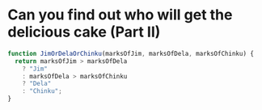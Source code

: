 # Can you find out who will get the delicious cake (Part II)

```jsx
function JimOrDelaOrChinku(marksOfJim, marksOfDela, marksOfChinku) {
  return marksOfJim > marksOfDela
    ? "Jim"
    : marksOfDela > marksOfChinku
    ? "Dela"
    : "Chinku";
}
```
